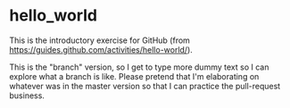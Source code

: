 # hello_world
This is the introductory exercise for GitHub (from https://guides.github.com/activities/hello-world/).

This is the "branch" version, so I get to type more dummy text so I can explore what a branch is like.
Please pretend that I'm elaborating on whatever was in the master version so that I can practice the pull-request business.
